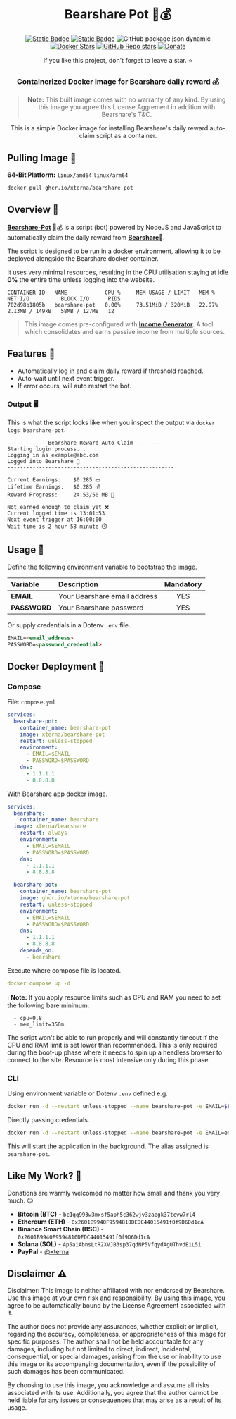 <h1 align="center">
Bearshare Pot 🐻💰
</h1>

<div align="center">

[![Static Badge](https://img.shields.io/badge/GitHub-blue?style=flat&logo=github)](https://github.com/XternA/bearshare-reward)
[![Static Badge](https://img.shields.io/badge/License-purple?style=flat&logo=github)](https://github.com/XternA/bearshare-reward?tab=License-1-ov-file)
![GitHub package.json dynamic](https://img.shields.io/github/package-json/version/XternA/bearshare-reward?style=flat&logo=opencontainersinitiative&label=Image%20Tag&color=red)
[![Docker Stars](https://img.shields.io/docker/stars/xterna/bearshare-pot?logo=docker&label=Docker%20Stars)](https://hub.docker.com/r/xterna/bearshare-pot)
[![GitHub Repo stars](https://img.shields.io/github/stars/XternA/bearshare-reward?style=flat&logo=github&label=Stars&color=orange)](https://github.com/XternA/bearshare-reward)
[![Donate](https://img.shields.io/badge/Donate-PayPal-blue.svg?style=flat&logo=paypal)](https://www.paypal.com/donate/?hosted_button_id=32DCQ65QM5FNE)

If you like this project, don't forget to leave a star. ⭐

### Containerized Docker image for [Bearshare](https://bit.ly/4g7PmCs) daily reward 💰

>**Note:** This built image comes with no warranty of any kind. By using this image you agree this License Aggrement in addition with Bearshare's T&C.

This is a simple Docker image for installing Bearshare's daily reward auto-claim script as a container.

</div>

## Pulling Image 🐋
**64-Bit Platform:** `linux/amd64` `linux/arm64`
```sh
docker pull ghcr.io/xterna/bearshare-pot
```

## Overview 🐻
[**Bearshare-Pot**](https://bit.ly/4g7PmCs) 🐻💰 is a script (bot) powered by NodeJS and JavaScript to automatically claim the daily reward from [**Bearshare**](https://bit.ly/4g7PmCs)🐻.

The script is designed to be run in a docker environment, allowing it to be deployed alongside the Bearshare docker container.

It uses very minimal resources, resulting in the CPU utilisation staying at idle **0%** the entire time unless logging into the website.
```
CONTAINER ID   NAME            CPU %     MEM USAGE / LIMIT   MEM %     NET I/O          BLOCK I/O      PIDS
702d98b1805b   bearshare-pot   0.00%     73.51MiB / 320MiB   22.97%    2.13MB / 149kB   58MB / 127MB   12
```
> This image comes pre-configured with [**Income Generator**](https://github.com/XternA/income-generator). A tool which consolidates and earns passive income from multiple sources.

## Features 🚀
- Automatically log in and claim daily reward if threshold reached.
- Auto-wait until next event trigger.
- If error occurs, will auto restart the bot.

### Output 🖥️
This is what the script looks like when you inspect the output via `docker logs bearshare-pot`.
```
------------ Bearshare Reward Auto Claim ------------
Starting login process...
Logging in as example@abc.com
Logged into Bearshare 🐻
-----------------------------------------------------

Current Earnings:    $0.285 💵
Lifetime Earnings:   $0.285 💰
Reward Progress:     24.53/50 MB 🐻

Not earned enough to claim yet ❌
Current logged time is 13:01:53
Next event trigger at 16:00:00
Wait time is 2 hour 58 minute ⏱️
```

## Usage 📃
Define the following environment variable to bootstrap the image.

| Variable | Description | Mandatory |
| :--- | :--- | :---: |
| **EMAIL**     | Your Bearshare email address    | YES |
| **PASSWORD**  | Your Bearshare password         | YES |

Or supply credentials in a Dotenv `.env` file.
```markdown
EMAIL=<email_address>
PASSWORD=<password_credential>
```

## Docker Deployment 🐋
### Compose
File: `compose.yml`
```yaml
services:
  bearshare-pot:
    container_name: bearshare-pot
    image: xterna/bearshare-pot
    restart: unless-stopped
    environment:
      - EMAIL=$EMAIL
      - PASSWORD=$PASSWORD
    dns:
      - 1.1.1.1
      - 8.8.8.8
```

With Bearshare app docker image.
```yaml
services:
  bearshare:
    container_name: bearshare
  image: xterna/bearshare
    restart: always
    environment:
      - EMAIL=$EMAIL
      - PASSWORD=$PASSWORD
    dns:
      - 1.1.1.1
      - 8.8.8.8

  bearshare-pot:
    container_name: bearshare-pot
    image: ghcr.io/xterna/bearshare-pot
    restart: unless-stopped
    environment:
      - EMAIL=$EMAIL
      - PASSWORD=$PASSWORD
    dns:
      - 1.1.1.1
      - 8.8.8.8
    depends_on:
      - bearshare
```

Execute where compose file is located.
```yaml
docker compose up -d
```

ℹ️ **Note:** If you apply resource limits such as CPU and RAM you need to set the following bare minimum:
```
  - cpu=0.8
  - mem_limit=350m
```
The script won't be able to run properly and will constantly timeout if the CPU and RAM limit is set lower than recommended. This is only required during the boot-up phase where it needs to spin up a headless browser to connect to the site. Resource is most intensive only during this phase.

### CLI
Using environment variable or Dotenv `.env` defined e.g.
```sh
docker run -d --restart unless-stopped --name bearshare-pot -e EMAIL=$EMAIL -e PASSWORD=$PASSWORD ghcr.io/xterna/bearshare-pot
```

Directly passing credentials.
```sh
docker run -d --restart unless-stopped --name bearshare-pot -e EMAIL=example.gmail.com -e PASSWORD=pass123 ghcr.io/xterna/bearshare-pot
```
This will start the application in the background. The alias assigned is `bearshare-pot`.

## Like My Work? 🫶
Donations are warmly welcomed no matter how small and thank you very much. 😌
- **Bitcoin (BTC)** - `bc1qq993w3mxsf5aph5c362wjv3zaegk37tcvw7rl4`
- **Ethereum (ETH)** - `0x2601B9940F9594810DEDC44015491f0f9D6Dd1cA`
- **Binance Smart Chain (BSC)** - `0x2601B9940F9594810DEDC44015491f0f9D6Dd1cA`
- **Solana (SOL)** - `Ap5aiAbnsLtR2XVJB3sp37qdNP5VfqydAgUThvdEiL5i`
- **PayPal** - [@xterna](https://paypal.me/xterna)

## Disclaimer ⚠️
Disclaimer: This image is neither affiliated with nor endorsed by Bearshare. Use this image at your own risk and responsibility. By using this image, you agree to be automatically bound by the License Agreement associated with it.

The author does not provide any assurances, whether explicit or implicit, regarding the accuracy, completeness, or appropriateness of this image for specific purposes. The author shall not be held accountable for any damages, including but not limited to direct, indirect, incidental, consequential, or special damages, arising from the use or inability to use this image or its accompanying documentation, even if the possibility of such damages has been communicated.

By choosing to use this image, you acknowledge and assume all risks associated with its use. Additionally, you agree that the author cannot be held liable for any issues or consequences that may arise as a result of its usage.
